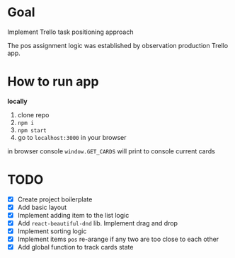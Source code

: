 # Goal

Implement Trello task positioning approach

The pos assignment logic was established by observation production Trello app.

# How to run app

**locally**

1. clone repo
2. `npm i`
3. `npm start`
4. go to `localhost:3000` in your browser

in browser console `window.GET_CARDS` will print to console current cards

# TODO

- [x] Create project boilerplate
- [x] Add basic layout
- [x] Implement adding item to the list logic
- [x] Add `react-beautiful-dnd` lib. Implement drag and drop
- [x] Implement sorting logic
- [x] Implement items `pos` re-arange if any two are too close to each other
- [x] Add global function to track cards state
